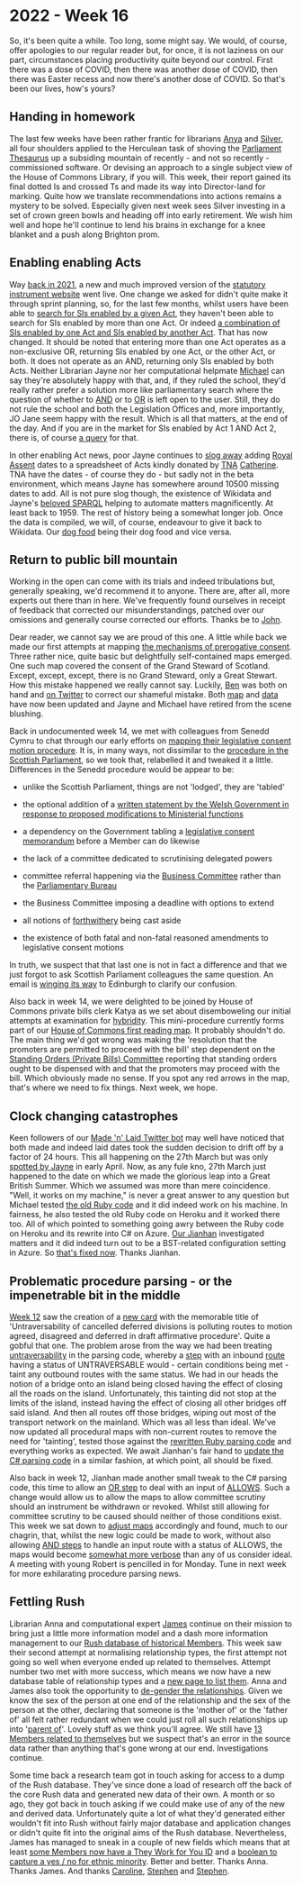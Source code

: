# 2022 - Week 16

So, it's been quite a while. Too long, some might say. We would, of course, offer apologies to our regular reader but, for once, it is not laziness on our part, circumstances placing productivity quite beyond our control. First there was a dose of COVID, then there was another dose of COVID, then there was Easter recess and now there's another dose of COVID. So that's been our lives, how's yours?

## Handing in homework

The last few weeks have been rather frantic for librarians [Anya](https://twitter.com/bitten_) and [Silver](https://twitter.com/silveroliver), all four shoulders applied to the Herculean task of shoving the [Parliament Thesaurus](https://explore.data.parliament.uk/?endpoint=terms) up a subsiding mountain of recently - and not so recently - commissioned software. Or devising an approach to a single subject view of the House of Commons Library, if you will. This week, their report gained its final dotted Is and crossed Ts and made its way into Director-land for marking. Quite how we translate recommendations into actions remains a mystery to be solved. Especially given next week sees Silver investing in a set of crown green bowls and heading off into early retirement. We wish him well and hope he'll continue to lend his brains in exchange for a knee blanket and a  push along Brighton prom.

## Enabling enabling Acts

Way [back in 2021](https://ukparliament.github.io/ontologies/meta/weeknotes/2021/49/#a-big-announcement), a new and much improved version of the [statutory instrument website](https://statutoryinstruments.parliament.uk/) went live. One change we asked for didn't quite make it through sprint planning, so, for the last few months, whilst users have been able to [search for SIs enabled by a given Act](https://statutoryinstruments.parliament.uk/?SearchTerm=&House=&ActOfParliamentId=Fq9RVMhD&LayingBodyId=&Procedure=&ParliamentaryProcess=&RecommendedForProcedureChange=&ConcernsRaisedByCommittee=&MotionToStop=&DebateScheduled=&ShowAdvanced=true), they haven't been able to search for SIs enabled by more than one Act. Or indeed [a combination of SIs enabled by one Act and SIs enabled by another Act](https://statutoryinstruments.parliament.uk/?SearchTerm=&House=&ActOfParliamentId=Fq9RVMhD&ActOfParliamentId=lkH7Y60e&LayingBodyId=&Procedure=&ParliamentaryProcess=&RecommendedForProcedureChange=&ConcernsRaisedByCommittee=&MotionToStop=&DebateScheduled=&ShowAdvanced=true). That has now changed. It should be noted that entering more than one Act operates as a non-exclusive OR, returning SIs enabled by one Act, or the other Act, or both. It does not operate as an AND, returning only SIs enabled by both Acts. Neither Librarian Jayne nor her computational helpmate [Michael](https://twitter.com/fantasticlife) can say they're absolutely happy with that, and, if they ruled the school, they'd really rather prefer a solution more like parliamentary search where the question of whether to [AND](https://search-material.parliament.uk/search?Parameters.Fields.all=cow+AND+horse&Parameters.Fields.all-target=&Parameters.Fields.phrase=&Parameters.Fields.phrase-target=&Parameters.Fields.any=&Parameters.Fields.any-target=&Parameters.Fields.exclude=&Parameters.Fields.exclude-target=&Parameters.Fields.member=&Parameters.Fields.subject=&Parameters.Fields.reference=&Parameters.Fields.date=&Parameters.Fields.date=#searchCriteria) or to [OR](https://search-material.parliament.uk/search?Parameters.Fields.all=cow+OR+horse&Parameters.Fields.all-target=&Parameters.Fields.phrase=&Parameters.Fields.phrase-target=&Parameters.Fields.any=&Parameters.Fields.any-target=&Parameters.Fields.exclude=&Parameters.Fields.exclude-target=&Parameters.Fields.member=&Parameters.Fields.subject=&Parameters.Fields.reference=&Parameters.Fields.date=&Parameters.Fields.date=&Parameters.PageSize=10) is left open to the user. Still, they do not rule the school and both the Legislation Offices and, more importantly, JO Jane seem happy with the result. Which is all that matters, at the end of the day. And if you are in the market for SIs enabled by Act 1 AND Act 2, there is, of course [a query](https://api.parliament.uk/s/26e3724f) for that.

In other enabling Act news, poor Jayne continues to [slog away](https://trello.com/c/lzA6e3YZ/428-update-act-data-from-tna-linked-data-api) adding [Royal Assent](https://en.wikipedia.org/wiki/Royal_assent) dates to a spreadsheet of Acts kindly donated by [TNA](https://www.nationalarchives.gov.uk/) [Catherine](https://twitter.com/CathTabone). TNA have the dates - of course they do - but sadly not in the beta environment, which means Jayne has somewhere around 10500 missing dates to add. All is not pure slog though, the existence of Wikidata and Jayne's [beloved SPARQL](https://query.wikidata.org/#select%20%3FAct%20%3FActName%20%3Fyear%20%3FenactedDate%20where%20%7B%0A%20%20%3FAct%20wdt%3AP31%20wd%3AQ105774620.%0A%20%20%3FAct%20wdt%3AP1813%20%3FActName.%0A%20%20%3FAct%20wdt%3AP1031%20%3Fyear.%0A%20%20%3FAct%20wdt%3AP7589%20%3FenactedDate.%20%7D) helping to automate matters magnificently. At least back to 1959. The rest of history being a somewhat longer job. Once the data is compiled, we will, of course, endeavour to give it back to Wikidata. Our [dog food](https://en.wikipedia.org/wiki/Eating_your_own_dog_food) being their dog food and vice versa.

## Return to public bill mountain

Working in the open can come with its trials and indeed tribulations but, generally speaking, we'd recommend it to anyone. There are, after all, more experts out there than in here. We've frequently found ourselves in receipt of feedback that corrected our misunderstandings, patched over our omissions and generally course corrected our efforts. Thanks be to [John](https://twitter.com/johnlsheridan).

Dear reader, we cannot say we are proud of this one. A little while back we made our first attempts at mapping [the mechanisms of prerogative consent](https://ukparliament.github.io/ontologies/procedure/maps/legislation/primary/#prerogative-consent). Three rather nice, quite basic but delightfully self-contained maps emerged. One such map covered the consent of the Grand Steward of Scotland. Except, except, except, there is no Grand Steward, only a Great Stewart. How this mistake happened we really cannot say. Luckily, [Ben](https://twitter.com/tc1415) was both on hand and [on Twitter](https://twitter.com/tc1415/status/1492854816778993671) to correct our shameful mistake. Both [map](https://ukparliament.github.io/ontologies/procedure/maps/legislation/primary/public-bills/components/prerogative-consent/great-steward-of-scotlands-consent/great-steward-of-scotlands-consent.pdf) and [data](https://ukparliament.github.io/ontologies/procedure/maps/legislation/primary/public-bills/components/prerogative-consent/great-steward-of-scotlands-consent/great-steward-of-scotlands-consent.svg) have now been updated and Jayne and Michael have retired from the scene blushing.

Back in undocumented week 14, we met with colleagues from Senedd Cymru to chat through our early efforts on [mapping their legislative consent motion procedure](https://ukparliament.github.io/ontologies/procedure/maps/legislation/primary/public-bills/components/devolved-legislature-consent/senedd-cymru/senedd-cymru-consent.pdf). It is, in many ways, not dissimilar to the [procedure in the Scottish Parliament](https://ukparliament.github.io/ontologies/procedure/maps/legislation/primary/public-bills/components/devolved-legislature-consent/scottish-parliament/scottish-parliament-consent.pdf), so we took that, relabelled it and tweaked it a little. Differences in the Senedd procedure would be appear to be:

* unlike the Scottish Parliament, things are not 'lodged', they are 'tabled'

* the optional addition of a [written statement by the Welsh Government in response to proposed modifications to Ministerial functions](https://gov.wales/written-statement-legislative-response-welsh-ministers-coronavirus-pandemic-0)

* a dependency on the Government tabling a [legislative consent memorandum](https://archive2021.parliament.scot/parliamentarybusiness/Bills/31308.aspx) before a Member can do likewise

* the lack of a committee dedicated to scrutinising delegated powers

* committee referral happening via the [Business Committee](https://senedd.wales/committees/business-committee/) rather than the [Parliamentary Bureau](https://www.parliament.scot/about/how-parliament-works/parliament-organisations-groups-and-people/parliamentary-bureau)

* the Business Committee imposing a deadline with options to extend

* all notions of [forthwithery](https://erskinemay.parliament.uk/section/4784/questions-to-be-put-forthwith/) being cast aside

* the existence of both fatal and non-fatal reasoned amendments to legislative consent motions

In truth, we suspect that that last one is not in fact a difference and that we just forgot to ask Scottish Parliament colleagues the same question. An email is [winging its way](https://trello.com/c/XnrshgTa/34-scottish-parliament-are-all-reasoned-amendments-to-an-lcm-fatal) to Edinburgh to clarify our confusion.

Also back in week 14, we were delighted to be joined by House of Commons private bills clerk Katya as we set about disemboweling our initial attempts at examination for [hybridity](https://www.parliament.uk/about/how/laws/bills/hybrid/). This mini-procedure currently forms part of our [House of Commons first reading map](https://ukparliament.github.io/ontologies/procedure/maps/legislation/primary/public-bills/components/commons/first-reading/first-reading.pdf). It probably shouldn't do. The main thing we'd got wrong was making the 'resolution that the promoters are permitted to proceed with the bill' step dependent on the [Standing Orders (Private Bills) Committee](https://committees.parliament.uk/committee/475/standing-orders-private-bills-committee-commons/) reporting that standing orders ought to be dispensed with and that the promoters may proceed with the bill. Which obviously made no sense. If you spot any red arrows in the map, that's where we need to fix things. Next week, we hope.

## Clock changing catastrophes

Keen followers of our [Made 'n' Laid Twitter bot](https://twitter.com/madenlaid) may well have noticed that both made and indeed laid dates took the sudden decision to drift off by a factor of 24 hours. This all happening on the 27th March but was only [spotted by Jayne](https://twitter.com/madenlaid/status/1516362683540516864) in early April. Now, as any fule kno, 27th March just happened to the date on which we made the glorious leap into a Great British Summer. Which we assumed was more than mere coincidence. "Well, it works on my machine," is never a great answer to any question but Michael tested [the old Ruby code](https://github.com/fantasticlife/made-n-laid) and it did indeed work on his machine. In fairness, he also tested the old Ruby code on Heroku and it worked there too. All of which pointed to something going awry between the Ruby code on Heroku and its rewrite into C# on Azure. [Our Jianhan](https://twitter.com/jianhanzhu) investigated matters and it did indeed turn out to be a BST-related configuration setting in Azure. So [that's fixed now](https://twitter.com/madenlaid/status/1516362683540516864). Thanks Jianhan.

## Problematic procedure parsing - or the impenetrable bit in the middle

[Week 12](https://ukparliament.github.io/ontologies/meta/weeknotes/2022/12/#prodding-procedural-parsing) saw the creation of a [new card](https://trello.com/c/n7LVS0TI/281-untraversability-of-cancelled-deferred-divisions-is-polluting-routes-to-motion-agreed-disagreed-and-deferred-in-draft-affirmativ) with the memorable title of 'Untraversability of cancelled deferred divisions is polluting routes to motion agreed, disagreed and deferred in draft affirmative procedure'. Quite a gobful that one. The problem arose from the way we had been treating [untraversability](https://ukparliament.github.io/ontologies/procedure/maps/meta/design-notes/#route-currentness-and-untraversability) in the parsing code, whereby a [step](https://ukparliament.github.io/ontologies/procedure/procedure-ontology.html#d4e175) with an inbound [route](https://ukparliament.github.io/ontologies/procedure/procedure-ontology.html#d4e164) having a status of UNTRAVERSABLE would - certain conditions being met - taint any outbound routes with the same status. We had in our heads the notion of a bridge onto an island being closed having the effect of closing all the roads on the island. Unfortunately, this tainting did not stop at the limits of the island, instead having the effect of closing all other bridges off said island. And then all routes off those bridges, wiping out most of the transport network on the mainland. Which was all less than ideal. We've now updated all procedural maps with non-current routes to remove the need for 'tainting', tested those against the [rewritten Ruby parsing code](https://github.com/ukparliament/procedure-parsing/tree/master/lib/parsing) and everything works as expected. We await Jianhan's fair hand to [update the C# parsing code](https://trello.com/c/lp0qM7Dw/83-change-the-behaviour-of-all-steps-to-no-longer-propagate-untraversability) in a similar fashion, at which point, all should be fixed.

Also back in week 12, Jianhan made another small tweak to the C# parsing code, this time to allow an [OR step](https://ukparliament.github.io/ontologies/procedure/maps/meta/design-notes/#or-steps) to deal with an input of [ALLOWS](https://ukparliament.github.io/ontologies/procedure/maps/meta/design-notes/#decision-steps). Such a change would allow us to allow the maps to allow committee scrutiny should an instrument be withdrawn or revoked. Whilst still allowing for committee scrutiny to be caused should neither of those conditions exist. This week we sat down to [adjust maps](https://trello.com/c/JWOkAnfi/273-caused-vs-allows) accordingly and found, much to our chagrin, that, whilst the new logic could be made to work, without also allowing [AND steps](https://ukparliament.github.io/ontologies/procedure/maps/meta/design-notes/#and-steps) to handle an input route with a status of ALLOWS, the maps would become [somewhat more verbose](https://github.com/ukparliament/ontologies/blob/master/procedure/maps/meta/causes-or-allows/causes-or-allows.svg) than any of us consider ideal. A meeting with young Robert is pencilled in for Monday. Tune in next week for more exhilarating procedure parsing news.

## Fettling Rush

Librarian Anna and computational expert [James](https://twitter.com/jamesjefferies) continue on their mission to bring just a little more information model and a dash more information management to our [Rush database of historical Members](https://membersafter1832.historyofparliamentonline.org/). This week saw their second attempt at normalising relationship types, the first attempt not going so well when everyone ended up related to themselves. Attempt number two met with more success, which means we now have a new database table of relationship types and a [new page to list them](https://membersafter1832.historyofparliamentonline.org/relationship_types). Anna and James also took the opportunity to [de-gender the relationships](https://trello.com/c/rJqco9Cq/129-de-gendering-the-relationships). Given we know the sex of the person at one end of the relationship and the sex of the person at the other, declaring that someone is the 'mother of' or the 'father of' all felt rather redundant when we could just roll all such relationships up into '[parent of](https://membersafter1832.historyofparliamentonline.org/relationship_types/5)'. Lovely stuff as we think you'll agree. We still have [13 Members related to themselves](https://trello.com/c/j7iGC7JS/191-people-related-to-themselves) but we suspect that's an error in the source data rather than anything that's gone wrong at our end. Investigations continue.

Some time back a research team got in touch asking for access to a dump of the Rush database. They've since done a load of research off the back of the core Rush data and generated new data of their own. A month or so ago, they got back in touch asking if we could make use of any of the new and derived data. Unfortunately quite a lot of what they'd generated either wouldn't fit into Rush without fairly major database and application changes or didn't quite fit into the original aims of the Rush database. Nevertheless, James has managed to sneak in a couple of new fields which means that at least [some Members now have a They Work for You ID](https://trello.com/c/vtuyyJdv/182-varchar-they-work-for-you-id) and a [boolean to capture a yes /  no for ethnic minority](https://trello.com/c/ev2dUqLU/181-boolean-ethnic-minority). Better and better. Thanks Anna. Thanks James. And thanks [Caroline](https://twitter.com/carolinebha), [Stephen](https://twitter.com/stephen_r_bates) and [Stephen](https://twitter.com/socialpolicy).